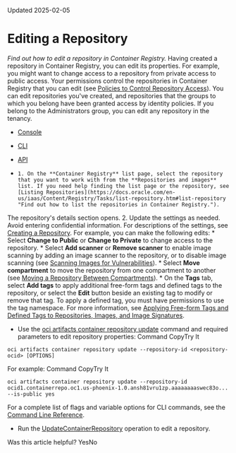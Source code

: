Updated 2025-02-05
# Editing a Repository
_Find out how to edit a repository in Container Registry._
Having created a repository in Container Registry, you can edit its properties. For example, you might want to change access to a repository from private access to public access.
Your permissions control the repositories in Container Registry that you can edit (see [Policies to Control Repository Access](https://docs.oracle.com/en-us/iaas/Content/Registry/Concepts/registrypolicyrepoaccess.htm#Policies_to_Control_Repository_Access "Find out how to set up policies to control access to repositories in Container Registry, along with some examples of common policies.")). You can edit repositories you've created, and repositories that the groups to which you belong have been granted access by identity policies. If you belong to the Administrators group, you can edit any repository in the tenancy.
  * [Console](https://docs.oracle.com/en-us/iaas/Content/Registry/Tasks/edit-repository.htm)
  * [CLI](https://docs.oracle.com/en-us/iaas/Content/Registry/Tasks/edit-repository.htm)
  * [API](https://docs.oracle.com/en-us/iaas/Content/Registry/Tasks/edit-repository.htm)


  *     1. On the **Container Registry** list page, select the repository that you want to work with from the **Repositories and images** list. If you need help finding the list page or the repository, see [Listing Repositories](https://docs.oracle.com/en-us/iaas/Content/Registry/Tasks/list-repository.htm#list-repository "Find out how to list the repositories in Container Registry.").
The repository's details section opens.
    2. Update the settings as needed. Avoid entering confidential information. For descriptions of the settings, see [Creating a Repository](https://docs.oracle.com/en-us/iaas/Content/Registry/Tasks/registrycreatingarepository.htm#top "Find out how to create a repository in Container Registry.").
For example, you can make the following edits:
       * Select **Change to Public** or **Change to Private** to change access to the repository.
       * Select **Add scanner** or **Remove scanner** to enable image scanning by adding an image scanner to the repository, or to disable image scanning (see [Scanning Images for Vulnerabilities](https://docs.oracle.com/en-us/iaas/Content/Registry/Tasks/registryscanningimagesforvulnerabilities.htm#Retaining_and_Deleting_Images_Using_Retention_Policies "Find out how to scan images in a repository for security vulnerabilities with Container Registry.")).
       * Select **Move compartment** to move the repository from one compartment to another (see [Moving a Repository Between Compartments](https://docs.oracle.com/en-us/iaas/Content/Registry/Tasks/registrymovingrepos.htm#top "Find out how to move a repository in Container Registry from one compartment to another.")).
       * On the **Tags** tab, select **Add tags** to apply additional free-form tags and defined tags to the repository, or select the **Edit** button beside an existing tag to modify or remove that tag. To apply a defined tag, you must have permissions to use the tag namespace. For more information, see [Applying Free-form Tags and Defined Tags to Repositories, Images, and Image Signatures](https://docs.oracle.com/en-us/iaas/Content/Registry/Tasks/registrytaggingresourceswithfreeformdefinedtags.htm#registrytaggingimageswithfreeformdefinedtags "Find out how to add free-form tags and defined tags to repositories, images, and image signatures with Container Registry.").
  * Use the [oci artifacts container repository update](https://docs.oracle.com/iaas/tools/oci-cli/latest/oci_cli_docs/cmdref/artifacts/container/repository/update.html) command and required parameters to edit repository properties:
Command
CopyTry It
```
oci artifacts container repository update --repository-id <repository-ocid> [OPTIONS]
```

For example:
Command
CopyTry It
```
oci artifacts container repository update --repository-id ocid1.containerrepo.oc1.us-phoenix-1.0.ansh81vru1zp.aaaaaaaaswec83o... --is-public yes
```

For a complete list of flags and variable options for CLI commands, see the [Command Line Reference](https://docs.oracle.com/iaas/tools/oci-cli/latest/oci_cli_docs/index.html).
  * Run the [UpdateContainerRepository](https://docs.oracle.com/iaas/api/#/en/registry/latest/ContainerRepository/UpdateContainerRepository) operation to edit a repository.


Was this article helpful?
YesNo

